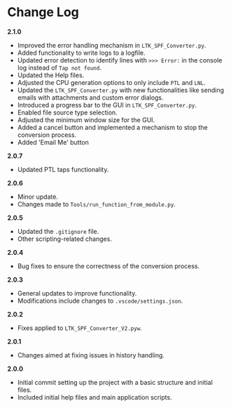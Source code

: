 # Change Log

**2.1.0**

- Improved the error handling mechanism in `LTK_SPF_Converter.py`.
- Added functionality to write logs to a logfile.
- Updated error detection to identify lines with `>>> Error:` in the console log instead of `Tap not found`.
- Updated the Help files.
- Adjusted the CPU generation options to only include `PTL` and `LNL`.
- Updated the `LTK_SPF_Converter.py` with new functionalities like sending emails with attachments and custom error dialogs.
- Introduced a progress bar to the GUI in `LTK_SPF_Converter.py`.
- Enabled file source type selection.
- Adjusted the minimum window size for the GUI.
- Added a cancel button and implemented a mechanism to stop the conversion process.
- Added 'Email Me' button

**2.0.7**

- Updated PTL taps functionality.

**2.0.6**

- Minor update.
- Changes made to `Tools/run_function_from_module.py`.

**2.0.5**

- Updated the `.gitignore` file.
- Other scripting-related changes.

**2.0.4**

- Bug fixes to ensure the correctness of the conversion process.

**2.0.3**

- General updates to improve functionality.
- Modifications include changes to `.vscode/settings.json`.

**2.0.2**

- Fixes applied to `LTK_SPF_Converter_V2.pyw`.

**2.0.1**

- Changes aimed at fixing issues in history handling.

**2.0.0**

- Initial commit setting up the project with a basic structure and initial files.
- Included initial help files and main application scripts.

